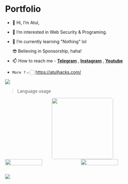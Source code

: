 # Portfolio

- 👋 Hi, I’m Atul,
- 👀 I’m interested in Web Security & Programing.
- 🌱 I’m currently learning "Nothing" lol

  😎 Believing in Sponsorship, haha!

- 📫 How to reach me - [**Telegram**](https://telegram.me/atulhack) , [**Instagram**](https://instagram.com/atulhack) , [**Youtube**](https://youtube.com/)
- 
   ```More ?``` 👉🏻 https://atulhacks.com/

<img src="https://readme-typing-svg.herokuapp.com?color=00FF00&width=420&lines=🔥+Atul+𝐭𝐡𝐢𝐬+𝘀𝗶𝗱𝗲+...">
  
 
> Language usage

<div align="center">
    <img height="200px" style="border:none; border-radius:5px;" src="https://github-readme-stats-api-holic-x.vercel.app/api/top-langs/?username=atulhacks&theme=gruvbox_light&layout=compact"/>
</div>
<div style="display: flex;">
    <img src="https://github-readme-stats.vercel.app/api?username=atulhacks&count_private=true&show_icons=true&theme=chartreuse-dark&custom_title=What%27s+the+craic?&include_all_commits=true&hide_border=true&bg_color=000000" style="width: 49%;">
    <img src="https://github-readme-streak-stats.herokuapp.com/?user=atulhacks&theme=chartreuse-dark&hide_border=True&bg_color=000000"  width="49%";>
</div>

##

![](https://visitor-badge.laobi.icu/badge?page_id=atulhack.readme)
